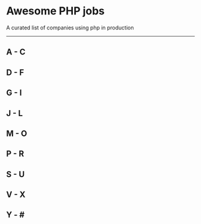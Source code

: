 # Awesome PHP jobs
A curated list of companies using php in production 

---

## A - C

## D - F

## G - I

## J - L

## M - O

## P - R

## S - U

## V - X

## Y - \#
